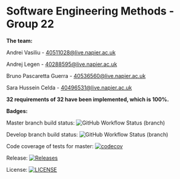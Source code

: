# Software Engineering Methods - Group 22
**The team:**

Andrei Vasiliu - 40511028@live.napier.ac.uk

Andrej Legen - 40288595@live.napier.ac.uk

Bruno Pascaretta Guerra - 40536560@live.napier.ac.uk

Sara Hussein Celda - 40496531@live.napier.ac.uk


**32 requirements of 32 have been implemented, which is 100%.**


**Badges:**

Master branch build status: ![GitHub Workflow Status (branch)](https://img.shields.io/github/workflow/status/40511028/SEM_GROUP22/A%20workflow%20for%20my%20Hello%20World%20App/master?style=flat-square)

Develop branch build status: ![GitHub Workflow Status (branch)](https://img.shields.io/github/workflow/status/40511028/SEM_GROUP22/A%20workflow%20for%20my%20Hello%20World%20App/develop?style=flat-square)

Code coverage of tests for master: [![codecov](https://codecov.io/gh/40511028/SEM_GROUP22/branch/master/graph/badge.svg?token=4C5CECSCMM)](https://codecov.io/gh/40511028/SEM_GROUP22)

Release: 
[![Releases](https://img.shields.io/github/release/40511028/SEM_GROUP22/all.svg?style=flat-square)](https://github.com/40511028/SEM_GROUP22/releases)

License: [![LICENSE](https://img.shields.io/github/license/40511028/SEM_GROUP22.svg?style=flat-square)](https://github.com/40511028/SEM_GROUP22/blob/master/LICENSE)
